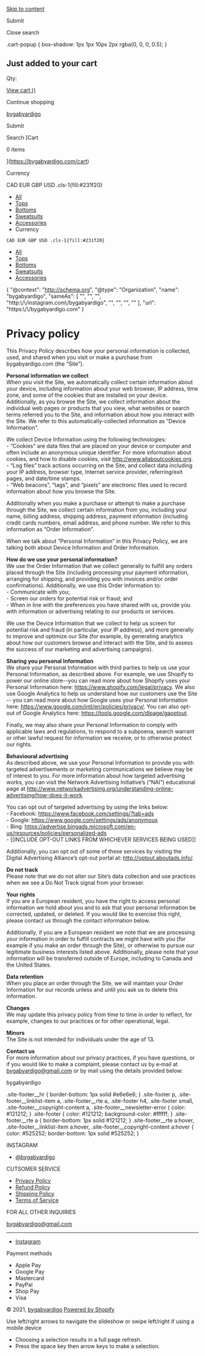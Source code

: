 [Skip to content](#MainContent)

 Submit 

Close search

.cart-popup { box-shadow: 1px 1px 10px 2px rgba(0, 0, 0, 0.5); }

Just added to your cart
-----------------------

Qty:

[View cart ()](https://bygabyardigo.com/cart)

Continue shopping

[bygabyardigo](https://bygabyardigo.com/)

 Submit 

Search [Cart

0 items

](https://bygabyardigo.com/cart)

 Currency

CAD EUR GBP USD .cls-1{fill:#231f20}

*   [All](https://bygabyardigo.com/collections/all)
*   [Tops](https://bygabyardigo.com/collections/tops)
*   [Bottoms](https://bygabyardigo.com/collections/bottoms)
*   [Sweatsuits](https://bygabyardigo.com/collections/tie-dye-sweatsuits)
*   [Accessories](https://bygabyardigo.com/collections/tie-dye-accessories-1)
*    Currency
    
    CAD EUR GBP USD .cls-1{fill:#231f20}
    

*   [All](https://bygabyardigo.com/collections/all)
*   [Tops](https://bygabyardigo.com/collections/tops)
*   [Bottoms](https://bygabyardigo.com/collections/bottoms)
*   [Sweatsuits](https://bygabyardigo.com/collections/tie-dye-sweatsuits)
*   [Accessories](https://bygabyardigo.com/collections/tie-dye-accessories-1)

{ "@context": "http://schema.org", "@type": "Organization", "name": "bygabyardigo", "sameAs": \[ "", "", "", "http:\\/\\/instagram.com\\/bygabyardigo", "", "", "", "" \], "url": "https:\\/\\/bygabyardigo.com" }

Privacy policy
==============

This Privacy Policy describes how your personal information is collected, used, and shared when you visit or make a purchase from bygabyardigo.com (the “Site”).  
  
**Personal information we collect**  
When you visit the Site, we automatically collect certain information about your device, including information about your web browser, IP address, time zone, and some of the cookies that are installed on your device. Additionally, as you browse the Site, we collect information about the individual web pages or products that you view, what websites or search terms referred you to the Site, and information about how you interact with the Site. We refer to this automatically-collected information as “Device Information”.  
  
We collect Device Information using the following technologies:  
\- “Cookies” are data files that are placed on your device or computer and often include an anonymous unique identifier. For more information about cookies, and how to disable cookies, visit http://www.allaboutcookies.org.  
\- “Log files” track actions occurring on the Site, and collect data including your IP address, browser type, Internet service provider, referring/exit pages, and date/time stamps.  
\- “Web beacons”, “tags”, and “pixels” are electronic files used to record information about how you browse the Site.  
  
Additionally when you make a purchase or attempt to make a purchase through the Site, we collect certain information from you, including your name, billing address, shipping address, payment information (including credit cards numbers, email address, and phone number. We refer to this information as “Order Information”.  
  
  
When we talk about “Personal Information” in this Privacy Policy, we are talking both about Device Information and Order Information.  
  
**How do we use your personal information?**  
We use the Order Information that we collect generally to fulfill any orders placed through the Site (including processing your payment information, arranging for shipping, and providing you with invoices and/or order confirmations). Additionally, we use this Order Information to:  
\- Communicate with you;  
\- Screen our orders for potential risk or fraud; and  
\- When in line with the preferences you have shared with us, provide you with information or advertising relating to our products or services.  
  
We use the Device Information that we collect to help us screen for potential risk and fraud (in particular, your IP address), and more generally to improve and optimize our Site (for example, by generating analytics about how our customers browse and interact with the Site, and to assess the success of our marketing and advertising campaigns).  
  
  
**Sharing you personal Information**  
We share your Personal Information with third parties to help us use your Personal Information, as described above. For example, we use Shopify to power our online store--you can read more about how Shopify uses your Personal Information here: https://www.shopify.com/legal/privacy. We also use Google Analytics to help us understand how our customers use the Site -- you can read more about how Google uses your Personal Information here: https://www.google.com/intl/en/policies/privacy/. You can also opt-out of Google Analytics here: https://tools.google.com/dlpage/gaoptout.  
  
Finally, we may also share your Personal Information to comply with applicable laws and regulations, to respond to a subpoena, search warrant or other lawful request for information we receive, or to otherwise protect our rights.  
  
**Behavioural advertising**  
As described above, we use your Personal Information to provide you with targeted advertisements or marketing communications we believe may be of interest to you. For more information about how targeted advertising works, you can visit the Network Advertising Initiative’s (“NAI”) educational page at http://www.networkadvertising.org/understanding-online-advertising/how-does-it-work.  
  
You can opt out of targeted advertising by using the links below:  
\- Facebook: https://www.facebook.com/settings/?tab=ads  
\- Google: https://www.google.com/settings/ads/anonymous  
\- Bing: https://advertise.bingads.microsoft.com/en-us/resources/policies/personalized-ads  
\- \[\[INCLUDE OPT-OUT LINKS FROM WHICHEVER SERVICES BEING USED\]\]  
  
Additionally, you can opt out of some of these services by visiting the Digital Advertising Alliance’s opt-out portal at: http://optout.aboutads.info/.  
  
**Do not track**  
Please note that we do not alter our Site’s data collection and use practices when we see a Do Not Track signal from your browser.  
  
**Your rights**  
If you are a European resident, you have the right to access personal information we hold about you and to ask that your personal information be corrected, updated, or deleted. If you would like to exercise this right, please contact us through the contact information below.  
  
Additionally, if you are a European resident we note that we are processing your information in order to fulfill contracts we might have with you (for example if you make an order through the Site), or otherwise to pursue our legitimate business interests listed above. Additionally, please note that your information will be transferred outside of Europe, including to Canada and the United States.  
  
**Data retention**  
When you place an order through the Site, we will maintain your Order Information for our records unless and until you ask us to delete this information.  
  
**Changes**  
We may update this privacy policy from time to time in order to reflect, for example, changes to our practices or for other operational, legal. 

**Minors**  
The Site is not intended for individuals under the age of 13.   
  
**Contact us**  
For more information about our privacy practices, if you have questions, or if you would like to make a complaint, please contact us by e‑mail at bygabyardigo@gmail.com or by mail using the details provided below:  
  
bygabyardigo  
  

.site-footer\_\_hr { border-bottom: 1px solid #e6e6e6; } .site-footer p, .site-footer\_\_linklist-item a, .site-footer\_\_rte a, .site-footer h4, .site-footer small, .site-footer\_\_copyright-content a, .site-footer\_\_newsletter-error { color: #121212; } .site-footer { color: #121212; background-color: #ffffff; } .site-footer\_\_rte a { border-bottom: 1px solid #121212; } .site-footer\_\_rte a:hover, .site-footer\_\_linklist-item a:hover, .site-footer\_\_copyright-content a:hover { color: #525252; border-bottom: 1px solid #525252; }

INSTAGRAM

*   [@bygabyardigo](http://instagram.com/bygabyardigo)

CUTSOMER SERVICE

*   [Privacy Policy](https://bygabyardigo.com/policies/privacy-policy)
*   [Refund Policy](https://bygabyardigo.com/policies/refund-policy)
*   [Shipping Policy](https://bygabyardigo.com/policies/shipping-policy)
*   [Terms of Service](https://bygabyardigo.com/policies/terms-of-service)

FOR ALL OTHER INQUIRIES

bygabyardigo@gmail.com

* * *

*   [Instagram](http://instagram.com/bygabyardigo)

Payment methods

*   Apple Pay
*   Google Pay
*   Mastercard
*   PayPal
*   Shop Pay
*   Visa

© 2021, [bygabyardigo](https://bygabyardigo.com/) [Powered by Shopify](https://www.shopify.com/?utm_campaign=poweredby&utm_medium=shopify&utm_source=onlinestore)

Use left/right arrows to navigate the slideshow or swipe left/right if using a mobile device

*   Choosing a selection results in a full page refresh.
*   Press the space key then arrow keys to make a selection.
